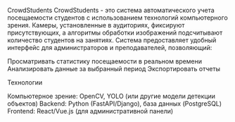 CrowdStudents
CrowdStudents - это система автоматического учета посещаемости студентов с использованием технологий компьютерного зрения. Камеры, установленные в аудиториях, фиксируют присутствующих, а алгоритмы обработки изображений подсчитывают количество студентов на занятиях. Система предоставляет удобный интерфейс для администраторов и преподавателей, позволяющий:

Просматривать статистику посещаемости в реальном времени Анализировать данные за выбранный период Экспортировать отчеты

Технологии

Компьютерное зрение: OpenCV, YOLO (или другие модели детекции объектов) Backend: Python (FastAPI/Django), база данных (PostgreSQL) Frontend: React/Vue.js (для административной панели)